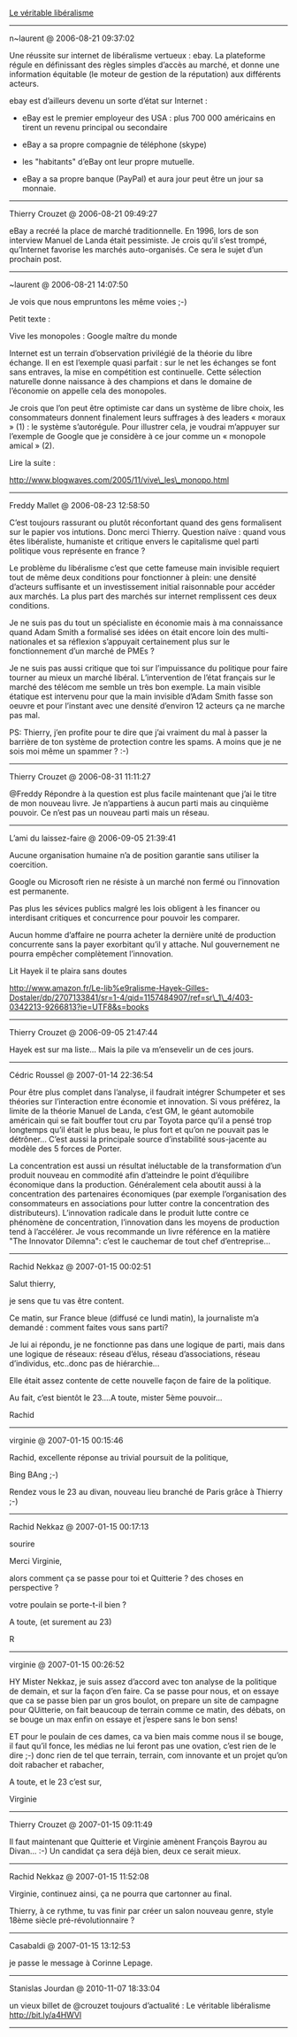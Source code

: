 [Le véritable libéralisme](../../../2006/8/le-veritable-liberalisme.md)

---
n~laurent @ 2006-08-21 09:37:02

Une réussite sur internet de libéralisme vertueux : ebay. La plateforme régule en définissant des règles simples d’accès au marché, et donne une information équitable (le moteur de gestion de la réputation) aux différents acteurs.

ebay est d’ailleurs devenu un sorte d’état sur Internet : 

- eBay est le premier employeur des USA : plus 700 000 américains en tirent un revenu principal ou secondaire

- eBay a sa propre compagnie de téléphone (skype)

- les "habitants" d’eBay ont leur propre mutuelle.

- eBay a sa propre banque (PayPal) et aura jour peut être un jour sa monnaie.

---

Thierry Crouzet @ 2006-08-21 09:49:27

eBay a recréé la place de marché traditionnelle. En 1996, lors de son interview Manuel de Landa était pessimiste. Je crois qu’il s’est trompé, qu’Internet favorise les marchés auto-organisés. Ce sera le sujet d’un prochain post.

---

~laurent @ 2006-08-21 14:07:50

Je vois que nous empruntons les même voies ;-)

Petit texte :

Vive les monopoles : Google maître du monde

Internet est un terrain d’observation privilégié de la théorie du libre échange. Il en est l’exemple quasi parfait : sur le net les échanges se font sans entraves, la mise en compétition est continuelle. Cette sélection naturelle donne naissance à des champions et dans le domaine de l’économie on appelle cela des monopoles.

Je crois que l’on peut être optimiste car dans un système de libre choix, les consommateurs donnent finalement leurs suffrages à des leaders « moraux » (1) : le système s’autorégule. Pour illustrer cela, je voudrai m’appuyer sur l’exemple de Google que je considère à ce jour comme un « monopole amical » (2).

Lire la suite :

http://www.blogwaves.com/2005/11/vive\_les\_monopo.html

---

Freddy Mallet @ 2006-08-23 12:58:50

C’est toujours rassurant ou plutôt réconfortant quand des gens formalisent sur le papier vos intutions. Donc merci Thierry. Question naïve : quand vous êtes libéraliste, humaniste et critique envers le capitalisme quel parti politique vous représente en france ? 

Le problème du libéralisme c’est que cette fameuse main invisible requiert tout de même deux conditions pour fonctionner à plein: une densité d’acteurs suffisante et un investissement initial raisonnable pour accéder aux marchés. La plus part des marchés sur internet remplissent ces deux conditions. 

Je ne suis pas du tout un spécialiste en économie mais à ma connaissance quand Adam Smith a formalisé ses idées on était encore loin des multi-nationales et sa réflexion s’appuyait certainement plus sur le fonctionnement d’un marché de PMEs ?

Je ne suis pas aussi critique que toi sur l’impuissance du politique pour faire tourner au mieux un marché libéral. L’intervention de l’état français sur le marché des télécom me semble un très bon exemple. La main visible étatique est intervenu pour que la main invisible d’Adam Smith fasse son oeuvre et pour l’instant avec une densité d’environ 12 acteurs ça ne marche pas mal. 

PS: Thierry, j’en profite pour te dire que j’ai vraiment du mal à passer la barrière de ton système de protection contre les spams. A moins que je ne sois moi même un spammer ? :-)

---

Thierry Crouzet @ 2006-08-31 11:11:27

@Freddy Répondre à la question est plus facile maintenant que j’ai le titre de mon nouveau livre. Je n’appartiens à aucun parti mais au cinquième pouvoir. Ce n’est pas un nouveau parti mais un réseau.

---

L’ami du laissez-faire @ 2006-09-05 21:39:41

Aucune organisation humaine n’a de position garantie sans utiliser la coercition.

Google ou Microsoft rien ne résiste à un marché non fermé ou l’innovation est permanente.

Pas plus les sévices publics malgré les lois obligent à les financer ou interdisant critiques et concurrence pour pouvoir les comparer.

Aucun homme d’affaire ne pourra acheter la dernière unité de production concurrente sans la payer exorbitant qu’il y attache. Nul gouvernement ne pourra empêcher complètement l’innovation.

Lit Hayek il te plaira sans doutes

http://www.amazon.fr/Le-lib%e9ralisme-Hayek-Gilles-Dostaler/dp/2707133841/sr=1-4/qid=1157484907/ref=sr\_1\_4/403-0342213-9266813?ie=UTF8&s=books

---

Thierry Crouzet @ 2006-09-05 21:47:44

Hayek est sur ma liste... Mais la pile va m’ensevelir un de ces jours.

---

Cédric Roussel @ 2007-01-14 22:36:54

Pour être plus complet dans l’analyse, il faudrait intégrer Schumpeter et ses théories sur l’interaction entre économie et innovation. Si vous préférez, la limite de la théorie Manuel de Landa, c’est GM, le géant automobile américain qui se fait bouffer tout cru par Toyota parce qu’il a pensé trop longtemps qu’il était le plus beau, le plus fort et qu’on ne pouvait pas le détrôner... C’est aussi la principale source d’instabilité sous-jacente au modèle des 5 forces de Porter. 

La concentration est aussi un résultat inéluctable de la transformation d’un produit nouveau en commodité afin d’atteindre le point d’équilibre économique dans la production. Généralement cela aboutit aussi à la concentration des partenaires économiques (par exemple l’organisation des consommateurs en associations pour lutter contre la concentration des distributeurs). L’innovation radicale dans le produit lutte contre ce phénomène de concentration, l’innovation dans les moyens de production tend à l’accélérer. Je vous recommande un livre référence en la matière "The Innovator Dilemna": c’est le cauchemar de tout chef d’entreprise...

---

Rachid Nekkaz @ 2007-01-15 00:02:51

Salut thierry,

je sens que tu vas être content. 

Ce matin, sur France bleue (diffusé ce lundi matin), la journaliste m’a demandé : comment faites vous sans parti?

Je lui ai répondu, je ne fonctionne pas dans une logique de parti, mais dans une logique de réseaux: réseau d’élus, réseau d’associations, réseau d’individus, etc..donc pas de hiérarchie...

Elle était assez contente de cette nouvelle façon de faire de la politique.

Au fait, c’est bientôt le 23....A toute, mister 5ème pouvoir...

Rachid

---

virginie @ 2007-01-15 00:15:46

Rachid, excellente réponse au trivial poursuit de la politique,

Bing BAng ;-)

Rendez vous le 23 au divan, nouveau lieu branché de Paris grâce à Thierry ;-)

---

Rachid Nekkaz @ 2007-01-15 00:17:13

sourire

Merci Virginie,

alors comment ça se passe pour toi et Quitterie ? des choses en perspective ?

votre poulain se porte-t-il bien ?

A toute, (et surement au 23)

R

---

virginie @ 2007-01-15 00:26:52

HY Mister Nekkaz, je suis assez d’accord avec ton analyse de la politique de demain, et sur la façon d’en faire. Ca se passe pour nous, et on essaye que ca se passe bien par un gros boulot, on prepare un site de campagne pour QUitterie, on fait beaucoup de terrain comme ce matin, des débats, on se bouge un max enfin on essaye et j’espere sans le bon sens!

ET pour le poulain de ces dames, ca va bien mais comme nous il se bouge, il faut qu’il fonce, les médias ne lui feront pas une ovation, c’est rien de le dire ;-) donc rien de tel que terrain, terrain, com innovante et un projet qu’on doit rabacher et rabacher,

A toute, et le 23 c’est sur,

Virginie

---

Thierry Crouzet @ 2007-01-15 09:11:49

Il faut maintenant que Quitterie et Virginie amènent François Bayrou au Divan... :-) Un candidat ça sera déjà bien, deux ce serait mieux.

---

Rachid Nekkaz @ 2007-01-15 11:52:08

Virginie, continuez ainsi, ça ne pourra que cartonner au final.

Thierry, à ce rythme, tu vas finir par créer un salon nouveau genre, style 18ème siècle pré-révolutionnaire ?

---

Casabaldi @ 2007-01-15 13:12:53

je passe le message à Corinne Lepage.

---

Stanislas Jourdan @ 2010-11-07 18:33:04

un vieux billet de @crouzet toujours d’actualité : Le véritable libéralisme http://bit.ly/a4HWVl

---

